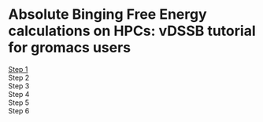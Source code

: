 # Absolute Binging Free Energy calculations on HPCs: vDSSB tutorial for gromacs users 

<a href="step1.html"> Step 1 </a>    
Step 2 <br> 
Step 3 <br>
Step 4 <br>
Step 5 <br>
Step 6 
